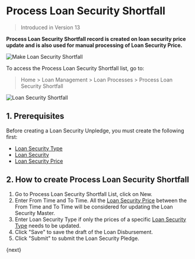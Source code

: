 <!-- add-breadcrumbs -->
# Process Loan Security Shortfall
> Introduced in Version 13

**Process Loan Security Shortfall record is created on loan security price update and is also used for manual processing of Loan Security Price.**

<img class="screenshot" alt="Make Loan Security Shortfall" src="{{docs_base_url}}/v12/assets/img/loan-management/process-loan-security-shortfall-flow.png">

To access the Process Loan Security Shortfall list, go to:
> Home > Loan Management > Loan Processes > Process Loan Security Shortfall


<img class="screenshot" alt="Loan Security Shortfall" src="{{docs_base_url}}/v12/assets/img/loan-management/process-loan-security-shortfall.png">

## 1. Prerequisites
Before creating a Loan Security Unpledge, you must create the following first:

* [Loan Security Type](/docs/user/manual/en/loan-management/loan-security-type)
* [Loan Security](/docs/user/manual/en/loan-management/loan-security)
* [Loan Security Price](/docs/user/manual/en/loan-management/loan-security-price)


## 2. How to create Process Loan Security Shortfall
1. Go to Process Loan Security Shortfall List, click on New.
2. Enter From Time and To Time. All the [Loan Security Price](/docs/user/manual/en/loan-management/loan-security-price) between the From Time and To Time will be considered for updating the Loan Security Master.
3. Enter Loan Security Type if only the prices of a specific [Loan Security Type](/docs/user/manual/en/loan-management/loan-security-type) needs to be updated.
4. Click "Save" to save the draft of the Loan Disbursement.
5. Click "Submit" to submit the Loan Security Pledge.

{next}



